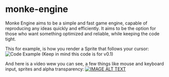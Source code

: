 # monke-engine
Monke Engine aims to be a simple and fast game engine, capable of reproducing any ideas quickly and efficiently.
It aims to be the option for those who want something optimized and reliable, while keeping the code tight.

This for example, is how you render a Sprite that follows your cursor:
![Code Example](https://imgur.com/Fzqyw7I.png "Code Example")
(Keep in mind this code is for v0.1)

And here is a video wew you can see, a few things like mouse and keyboard input, sprites and alpha transparency:
[![IMAGE ALT TEXT](http://img.youtube.com/vi/A6KFYkGvCeQ/0.jpg)](http://www.youtube.com/watch?v=A6KFYkGvCeQ "Showcase")
